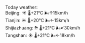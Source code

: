 Today weather:  
Beijing: ☀️   🌡️+21°C 🌬️↑15km/h  
Tianjin: ☀️   🌡️+20°C 🌬️←15km/h  
Shijiazhuang: ⛈   🌡️+21°C 🌬️↙30km/h  
Tangshan: ☀️   🌡️+21°C 🌬️←18km/h  
